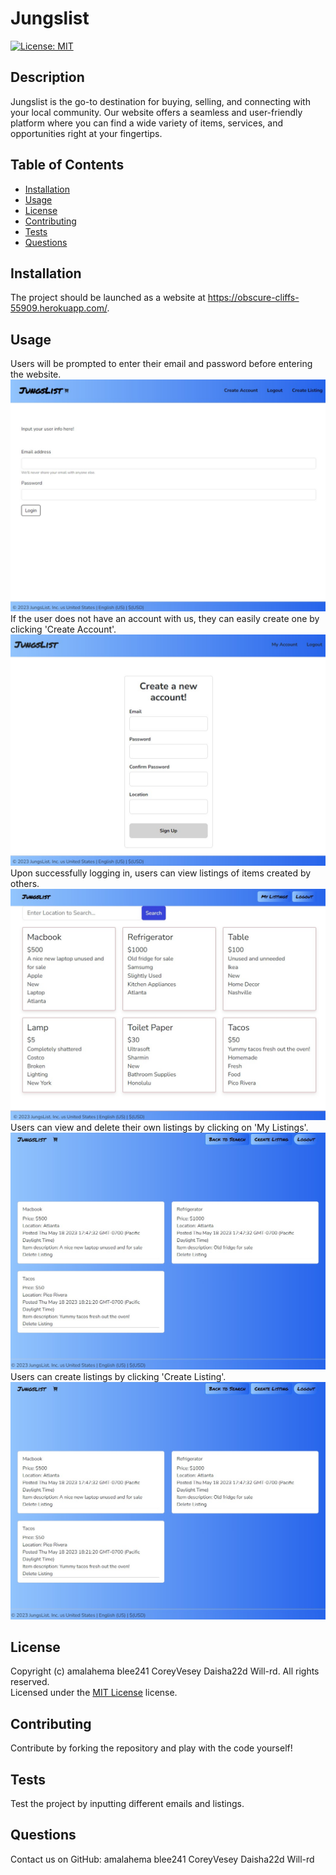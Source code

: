 # Jungslist
  [![License: MIT](https://img.shields.io/badge/License-MIT-yellow.svg)](https://opensource.org/licenses/MIT)

  ## Description

  Jungslist is the go-to destination for buying, selling, and connecting with your local community. Our website offers a seamless and user-friendly platform where you can find a wide variety of items, services, and opportunities right at your fingertips.

  ## Table of Contents

  - [Installation](#installation)
  - [Usage](#usage)
  - [License](#license)
  - [Contributing](#contributing)
  - [Tests](#tests)
  - [Questions](#questions)

  ## Installation

  The project should be launched as a website at https://obscure-cliffs-55909.herokuapp.com/.

  ## Usage

  Users will be prompted to enter their email and password before entering the website. 
  ![Login page](./imgs/screenshot1.jpg)
  If the user does not have an account with us, they can easily create one by clicking 'Create Account'. 
  ![Create account page](./imgs/screenshot2.jpg)
  Upon successfully logging in, users can view listings of items created by others.
  ![Search page](./imgs/screenshot3.jpg)
  Users can view and delete their own listings by clicking on 'My Listings'.
  ![My account page](./imgs/screenshot4.jpg)
  Users can create listings by clicking 'Create Listing'.
  ![Create new listings](./imgs/screenshot4.jpg)

  ## License

  Copyright (c) amalahema blee241 CoreyVesey Daisha22d Will-rd. All rights reserved. <br>
  Licensed under the [MIT License](https://opensource.org/licenses/MIT) license.
  
  ## Contributing

  Contribute by forking the repository and play with the code yourself!

  ## Tests

  Test the project by inputting different emails and listings.

  ## Questions
  
  Contact us on GitHub: amalahema blee241 CoreyVesey Daisha22d Will-rd <br>
  